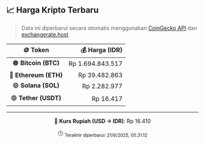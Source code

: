 

<!-- HARGA_KRIPTO -->
## 📈 Harga Kripto Terbaru

> Data ini diperbarui secara otomatis menggunakan [CoinGecko API](https://www.coingecko.com/) dan [exchangerate.host](https://exchangerate.host/)

<div align="center">

| 🪙 Token | 💰 Harga (IDR) |
|:------:|---------------:|
| 🟠 **Bitcoin (BTC)**   | Rp 1.694.843.517 |
| 🔵 **Ethereum (ETH)**  | Rp 39.482.863 |
| 🟣 **Solana (SOL)**    | Rp 2.282.977 |
| 🟢 **Tether (USDT)**   | Rp 16.417 |

---

💱 **Kurs Rupiah (USD → IDR)**: Rp 16.410

🕒 <sub>Terakhir diperbarui: 21/6/2025, 05.31.12</sub>

</div>
<!-- /HARGA_KRIPTO -->